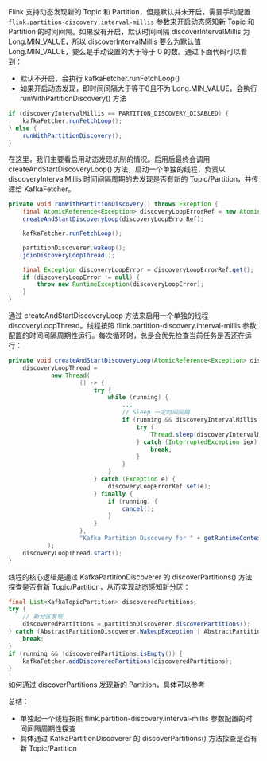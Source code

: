 Flink 支持动态发现新的 Topic 和 Partition，但是默认并未开启，需要手动配置 `flink.partition-discovery.interval-millis` 参数来开启动态感知新 Topic 和 Partition 的时间间隔。如果没有开启，默认时间间隔 discoverIntervalMillis 为 Long.MIN_VALUE，所以 discoverIntervalMillis 要么为默认值 Long.MIN_VALUE，要么是手动设置的大于等于 0 的数。通过下面代码可以看到：
- 默认不开启，会执行 kafkaFetcher.runFetchLoop()
- 如果开启动态发现，即时间间隔大于等于0且不为 Long.MIN_VALUE，会执行 runWithPartitionDiscovery() 方法
```java
if (discoveryIntervalMillis == PARTITION_DISCOVERY_DISABLED) {
    kafkaFetcher.runFetchLoop();
} else {
    runWithPartitionDiscovery();
}
```
在这里，我们主要看启用动态发现机制的情况。启用后最终会调用 createAndStartDiscoveryLoop() 方法，启动一个单独的线程，负责以 discoveryIntervalMillis 时间间隔周期的去发现是否有新的 Topic/Partition，并传递给 KafkaFetcher。
```java
private void runWithPartitionDiscovery() throws Exception {
    final AtomicReference<Exception> discoveryLoopErrorRef = new AtomicReference<>();
    createAndStartDiscoveryLoop(discoveryLoopErrorRef);

    kafkaFetcher.runFetchLoop();

    partitionDiscoverer.wakeup();
    joinDiscoveryLoopThread();

    final Exception discoveryLoopError = discoveryLoopErrorRef.get();
    if (discoveryLoopError != null) {
        throw new RuntimeException(discoveryLoopError);
    }
}
```

通过 createAndStartDiscoveryLoop 方法来启用一个单独的线程 discoveryLoopThread。线程按照 flink.partition-discovery.interval-millis 参数配置的时间间隔周期性运行。每次循环时，总是会优先检查当前任务是否还在运行：
```java
private void createAndStartDiscoveryLoop(AtomicReference<Exception> discoveryLoopErrorRef) {
    discoveryLoopThread =
            new Thread(
                    () -> {
                        try {
                            while (running) {
                                ...
                                // Sleep 一定时间间隔
                                if (running && discoveryIntervalMillis != 0) {
                                    try {
                                        Thread.sleep(discoveryIntervalMillis);
                                    } catch (InterruptedException iex) {
                                        break;
                                    }
                                }
                            }
                        } catch (Exception e) {
                            discoveryLoopErrorRef.set(e);
                        } finally {
                            if (running) {
                                cancel();
                            }
                        }
                    },
                    "Kafka Partition Discovery for " + getRuntimeContext().getTaskNameWithSubtasks()
           );
    discoveryLoopThread.start();
}
```
线程的核心逻辑是通过 KafkaPartitionDiscoverer 的 discoverPartitions() 方法探查是否有新 Topic/Partition，从而实现动态感知新分区：
```java
final List<KafkaTopicPartition> discoveredPartitions;
try {
    // 新分区发现
    discoveredPartitions = partitionDiscoverer.discoverPartitions();
} catch (AbstractPartitionDiscoverer.WakeupException | AbstractPartitionDiscoverer.ClosedException e) {
    break;
}
if (running && !discoveredPartitions.isEmpty()) {
    kafkaFetcher.addDiscoveredPartitions(discoveredPartitions);
}
```

如何通过 discoverPartitions 发现新的 Partition，具体可以参考[]()

总结：
- 单独起一个线程按照 flink.partition-discovery.interval-millis 参数配置的时间间隔周期性探查
- 具体通过 KafkaPartitionDiscoverer 的 discoverPartitions() 方法探查是否有新 Topic/Partition
